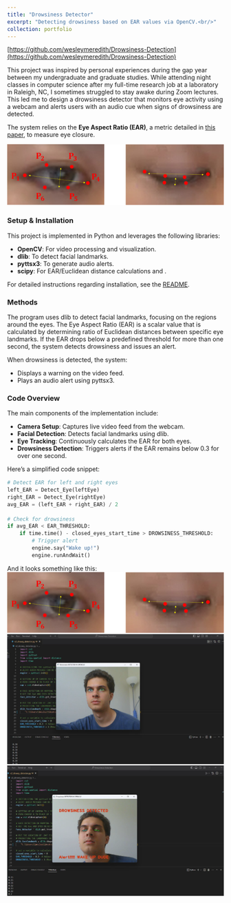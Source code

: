 ```yaml
---
title: "Drowsiness Detector"
excerpt: "Detecting drowsiness based on EAR values via OpenCV.<br/>"
collection: portfolio
---
```


[https://github.com/wesleymeredith/Drowsiness-Detection](https://github.com/wesleymeredith/Drowsiness-Detection)

This project was inspired by personal experiences during the gap year between my undergraduate and graduate studies. While attending night classes in computer science after my full-time research job at a laboratory in Raleigh, NC, I sometimes struggled to stay awake during Zoom lectures. This led me to design a drowsiness detector that monitors eye activity using a webcam and alerts users with an audio cue when signs of drowsiness are detected.  

The system relies on the **Eye Aspect Ratio (EAR)**, a metric detailed in [this paper](https://www.sciencedirect.com/science/article/pii/S2667241322000039#fig0001), to measure eye closure.

![Illustration of EAR calculation](../images/eyes.jpg)

### Setup & Installation  
This project is implemented in Python and leverages the following libraries:  
- **OpenCV**: For video processing and visualization.  
- **dlib**: To detect facial landmarks.  
- **pyttsx3**: To generate audio alerts.  
- **scipy**: For EAR/Euclidean distance calculations and .  

For detailed instructions regarding installation, see the [README](https://github.com/wesleymeredith/Drowsiness-Detection).  

### Methods  
The program uses dlib to detect facial landmarks, focusing on the regions around the eyes. The Eye Aspect Ratio (EAR) is a scalar value that is calculated by determining ratio of Euclidean distances between specific eye landmarks. If the EAR drops below a predefined threshold for more than one second, the system detects drowsiness and issues an alert.  

When drowsiness is detected, the system:  
- Displays a warning on the video feed.  
- Plays an audio alert using pyttsx3.  

### Code Overview  
The main components of the implementation include:  
- **Camera Setup**: Captures live video feed from the webcam.  
- **Facial Detection**: Detects facial landmarks using dlib.  
- **Eye Tracking**: Continuously calculates the EAR for both eyes.  
- **Drowsiness Detection**: Triggers alerts if the EAR remains below 0.3 for over one second.  

Here’s a simplified code snippet:  
```python  
# Detect EAR for left and right eyes  
left_EAR = Detect_Eye(leftEye)  
right_EAR = Detect_Eye(rightEye)  
avg_EAR = (left_EAR + right_EAR) / 2  

# Check for drowsiness  
if avg_EAR < EAR_THRESHOLD:  
    if time.time() - closed_eyes_start_time > DROWSINESS_THRESHOLD:  
        # Trigger alert  
        engine.say("Wake up!")  
        engine.runAndWait()  
```
And it looks something like this:
![Illustration of EAR calculation](../images/eyes.jpg)
![EyeOpen](../images/eye_open.png)
![EyeClose](../images/eye_close.png)